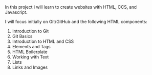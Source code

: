 In this project i will learn to create websites with HTML, CCS, and Javascript.

I will focus initially on Git/GitHub and the following HTML components:

1. Introduction to Git
2. Git Basics
3. Introduction to HTML and CSS
4. Elements and Tags
5. HTML Boilerplate
6. Working with Text
7. Lists
8. Links and Images